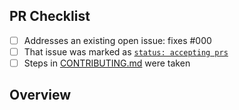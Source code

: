 <!-- 👋 Hi, thanks for sending a PR to to-keypath! 💖.
Please fill out all fields below and make sure each item is true and [x] checked.
Otherwise we may not be able to review your PR. -->

## PR Checklist

- [ ] Addresses an existing open issue: fixes #000
- [ ] That issue was marked as [`status: accepting prs`](https://github.com/boneskull/to-keypath/issues?q=is%3Aopen+is%3Aissue+label%3A%22status%3A+accepting+prs%22)
- [ ] Steps in [CONTRIBUTING.md](https://github.com/boneskull/to-keypath/blob/main/.github/CONTRIBUTING.md) were taken

## Overview

<!-- Description of what is changed and how the code change does that. -->
